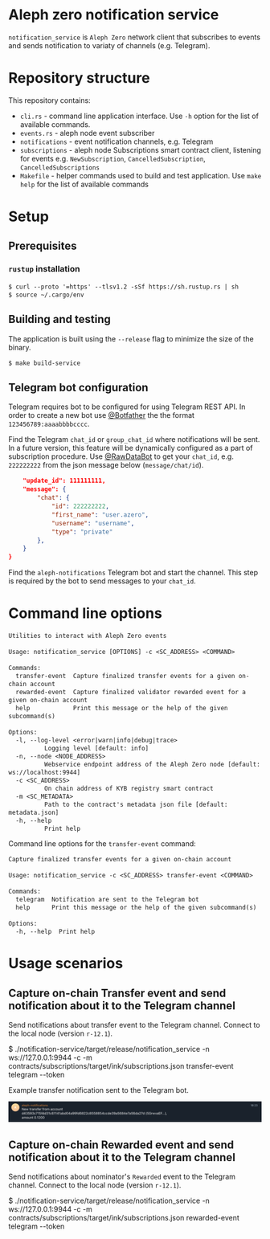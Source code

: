Aleph zero notification service
===============================

`notification_service` is `Aleph Zero` network client that subscribes to events and sends notification to variaty of channels (e.g. Telegram).

# Repository structure

This repository contains:

* `cli.rs` - command line application interface. Use `-h` option for the list of available commands.
* `events.rs` - aleph node event subscriber
* `notifications` - event notification channels, e.g. Telegram
* `subscriptions` - aleph node Subscriptions smart contract client, listening for events e.g. `NewSubscription`, `CancelledSubscription`, `CancelledSubscriptions`
* `Makefile` - helper commands used to build and test application. Use `make help` for the list of available commands

# Setup

## Prerequisites

### `rustup` installation 

	$ curl --proto '=https' --tlsv1.2 -sSf https://sh.rustup.rs | sh
	$ source ~/.cargo/env

## Building and testing

The application is built using the `--release` flag to minimize the size of the binary.

	$ make build-service

## Telegram bot configuration

Telegram requires bot to be configured for using Telegram REST API. In order to create a new bot use [@Botfather](https://t.me/botfather) the the format `123456789:aaaabbbbcccc`.

Find the Telegram `chat_id` or `group_chat_id` where notifications will be sent. In a future version, this feature will be dynamically configured as a part of subscription procedure.
Use [@RawDataBot](https://telegram.me/rawdatabot) to get your `chat_id`, e.g. `222222222` from the json message below (`message/chat/id`). 
```json
    "update_id": 111111111,
    "message": {
        "chat": {
            "id": 222222222,
            "first_name": "user.azero",
            "username": "username",
            "type": "private"
        },
    }
}
```
Find the `aleph-notifications` Telegram bot and start the channel. This step is required by the bot to send messages to your `chat_id`.

# Command line options

```shell
Utilities to interact with Aleph Zero events

Usage: notification_service [OPTIONS] -c <SC_ADDRESS> <COMMAND>

Commands:
  transfer-event  Capture finalized transfer events for a given on-chain account
  rewarded-event  Capture finalized validator rewarded event for a given on-chain account
  help            Print this message or the help of the given subcommand(s)

Options:
  -l, --log-level <error|warn|info|debug|trace>
          Logging level [default: info]
  -n, --node <NODE_ADDRESS>
          Webservice endpoint address of the Aleph Zero node [default: ws://localhost:9944]
  -c <SC_ADDRESS>
          On chain address of KYB registry smart contract
  -m <SC_METADATA>
          Path to the contract's metadata json file [default: metadata.json]
  -h, --help
          Print help
```

Command line options for the `transfer-event` command:

```shell
Capture finalized transfer events for a given on-chain account

Usage: notification_service -c <SC_ADDRESS> transfer-event <COMMAND>

Commands:
  telegram  Notification are sent to the Telegram bot
  help      Print this message or the help of the given subcommand(s)

Options:
  -h, --help  Print help
```

# Usage scenarios

## Capture on-chain Transfer event and send notification about it to the Telegram channel

Send notifications about transfer event to the Telegram channel. Connect to the local node (version `r-12.1`).

  $ ./notification-service/target/release/notification_service -n ws://127.0.0.1:9944 -c <smart contract address> -m contracts/subscriptions/target/ink/subscriptions.json transfer-event telegram --token <telegram bot token>

Example transfer notification sent to the Telegram bot.

![Example transfer notification event](../images/example_transfer_notification.png)

## Capture on-chain Rewarded event and send notification about it to the Telegram channel

Send notifications about nominator's `Rewarded` event to the Telegram channel. Connect to the local node (version `r-12.1`).

  $ ./notification-service/target/release/notification_service -n ws://127.0.0.1:9944 -c <smart contract address> -m contracts/subscriptions/target/ink/subscriptions.json rewarded-event telegram --token <telegram bot token>
